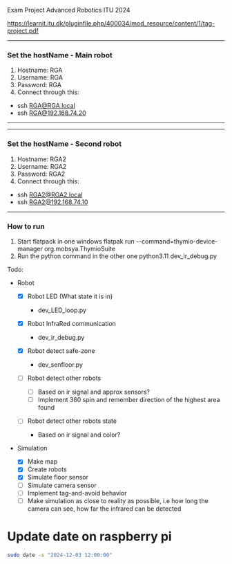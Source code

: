 Exam Project Advanced Robotics ITU 2024

https://learnit.itu.dk/pluginfile.php/400034/mod_resource/content/1/tag-project.pdf

---

### Set the hostName - Main robot

1. Hostname: RGA
2. Username: RGA
3. Password: RGA
4. Connect through this:

- ssh RGA@RGA.local
- ssh RGA@192.168.74.20

---

---

### Set the hostName - Second robot

1. Hostname: RGA2
2. Username: RGA2
3. Password: RGA2
4. Connect through this:

- ssh RGA2@RGA2.local
- ssh RGA2@192.168.74.10

---

### How to run

1. Start flatpack in one windows
   flatpak run --command=thymio-device-manager org.mobsya.ThymioSuite
2. Run the python command in the other one
   python3.11 dev_ir_debug.py

Todo:

- Robot

  - [x] Robot LED (What state it is in)

    - dev_LED_loop.py

  - [x] Robot InfraRed communication

    - dev_ir_debug.py

  - [x] Robot detect safe-zone

    - dev_senfloor.py

  - [ ] Robot detect other robots

    - [ ] Based on ir signal and approx sensors?
    - [ ] Implement 360 spin and remember direction of the highest area found

  - [ ] Robot detect other robots state
    - Based on ir signal and color?

- Simulation
  - [x] Make map
  - [x] Create robots
  - [x] Simulate floor sensor
  - [ ] Simulate camera sensor
  - [ ] Implement tag-and-avoid behavior
  - [ ] Make simulation as close to reality as possible, i.e how long the camera can see, how far the infrared can be detected

# Update date on raspberry pi

```bash
sudo date -s "2024-12-03 12:00:00"
```
